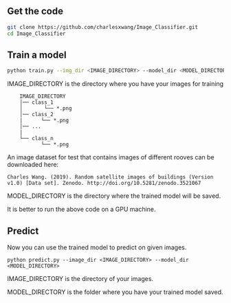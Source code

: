 
## Get the code


```bash
git clone https://github.com/charlesxwang/Image_Classifier.git
cd Image_Classifier
```

## Train a model

```bash
python train.py --img_dir <IMAGE_DIRECTORY> --model_dir <MODEL_DIRECTORY>
```

IMAGE_DIRECTORY is the directory where you have your images for training


```
    IMAGE_DIRECTORY
    │── class_1
    │       └── *.png
    │── class_2
    |      └── *.png
    │── ...
    |
    └── class_n
           └── *.png
```

An image dataset for test that contains images of different rooves can be downloaded here:
```
Charles Wang. (2019). Random satellite images of buildings (Version v1.0) [Data set]. Zenodo. http://doi.org/10.5281/zenodo.3521067
```

MODEL_DIRECTORY is the directory where the trained model will be saved. 

It is better to run the above code on a GPU machine.







## Predict


Now you can use the trained model to predict on given images.

```
python predict.py --image_dir <IMAGE_DIRECTORY> --model_dir <MODEL_DIRECTORY>
```

IMAGE_DIRECTORY is the directory of your images. 

MODEL_DIRECTORY is the folder where you have your trained model saved.

